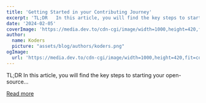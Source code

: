 ```yaml
---
title: 'Getting Started in your Contributing Journey'
excerpt: 'TL;DR   In this article, you will find the key steps to starting your open-source...'
date: '2024-02-05'
coverImage: 'https://media.dev.to/cdn-cgi/image/width=1000,height=420,fit=cover,gravity=auto,format=auto/https%3A%2F%2Fdev-to-uploads.s3.amazonaws.com%2Fuploads%2Farticles%2Fzafobp04vnhaw3h1o1fm.gif'
author:
  name: Koders
  picture: "assets/blog/authors/koders.png"
ogImage:
  url: 'https://media.dev.to/cdn-cgi/image/width=1000,height=420,fit=cover,gravity=auto,format=auto/https%3A%2F%2Fdev-to-uploads.s3.amazonaws.com%2Fuploads%2Farticles%2Fzafobp04vnhaw3h1o1fm.gif'
---
```


TL;DR   In this article, you will find the key steps to starting your open-source...

[Read more](https://dev.to/taipy/getting-started-in-your-contributing-journey-bel)
